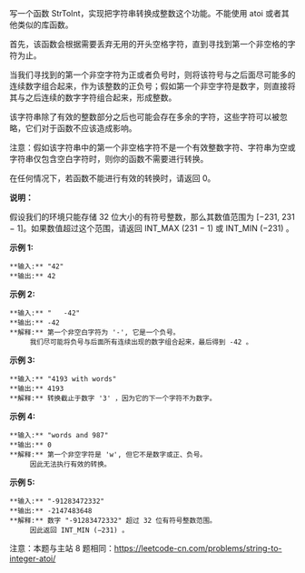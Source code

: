 写一个函数 StrToInt，实现把字符串转换成整数这个功能。不能使用 atoi 或者其他类似的库函数。



首先，该函数会根据需要丢弃无用的开头空格字符，直到寻找到第一个非空格的字符为止。

当我们寻找到的第一个非空字符为正或者负号时，则将该符号与之后面尽可能多的连续数字组合起来，作为该整数的正负号；假如第一个非空字符是数字，则直接将其与之后连续的数字字符组合起来，形成整数。

该字符串除了有效的整数部分之后也可能会存在多余的字符，这些字符可以被忽略，它们对于函数不应该造成影响。

注意：假如该字符串中的第一个非空格字符不是一个有效整数字符、字符串为空或字符串仅包含空白字符时，则你的函数不需要进行转换。

在任何情况下，若函数不能进行有效的转换时，请返回 0。

**说明：**

假设我们的环境只能存储 32 位大小的有符号整数，那么其数值范围为 [−231,  231 − 1]。如果数值超过这个范围，请返回  INT_MAX
(231 − 1) 或 INT_MIN (−231) 。

**示例  1:**

    
    
    **输入:** "42"
    **输出:** 42
    

**示例  2:**

    
    
    **输入:** "   -42"
    **输出:** -42
    **解释:** 第一个非空白字符为 '-', 它是一个负号。
         我们尽可能将负号与后面所有连续出现的数字组合起来，最后得到 -42 。
    

**示例  3:**

    
    
    **输入:** "4193 with words"
    **输出:** 4193
    **解释:** 转换截止于数字 '3' ，因为它的下一个字符不为数字。
    

**示例  4:**

    
    
    **输入:** "words and 987"
    **输出:** 0
    **解释:** 第一个非空字符是 'w', 但它不是数字或正、负号。
         因此无法执行有效的转换。

**示例  5:**

    
    
    **输入:** "-91283472332"
    **输出:** -2147483648
    **解释:** 数字 "-91283472332" 超过 32 位有符号整数范围。 
         因此返回 INT_MIN (−231) 。
    



注意：本题与主站 8 题相同：<https://leetcode-cn.com/problems/string-to-integer-atoi/>

